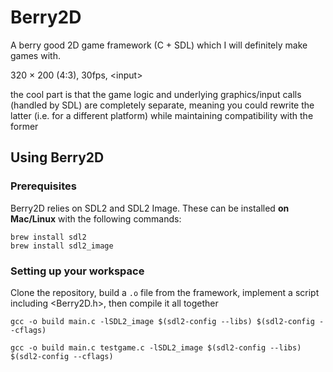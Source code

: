 # Berry2D

A berry good 2D game framework (C + SDL) which I will definitely make games with.

320 × 200 (4:3), 30fps, \<input\>

the cool part is that the game logic and underlying graphics/input calls (handled by SDL) are completely separate, meaning you could rewrite the latter (i.e. for a different platform) while maintaining compatibility with the former

## Using Berry2D

### Prerequisites

Berry2D relies on SDL2 and SDL2 Image. These can be installed __on Mac/Linux__ with the following commands:

```
brew install sdl2
brew install sdl2_image
```

### Setting up your workspace

Clone the repository, build a `.o` file from the framework, implement a script including \<Berry2D.h\>, then compile it all together

```
gcc -o build main.c -lSDL2_image $(sdl2-config --libs) $(sdl2-config --cflags)

gcc -o build main.c testgame.c -lSDL2_image $(sdl2-config --libs) $(sdl2-config --cflags)
```